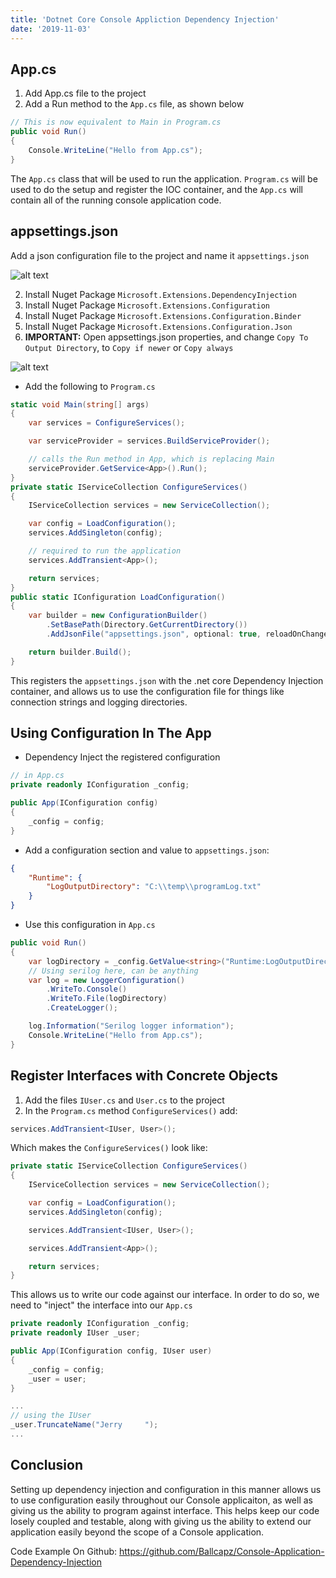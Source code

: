 ```yaml
---
title: 'Dotnet Core Console Appliction Dependency Injection'
date: '2019-11-03'
---
```


## App.cs
1. Add App.cs file to the project
2. Add a Run method to the `App.cs` file, as shown below
```cs
// This is now equivalent to Main in Program.cs
public void Run()
{
    Console.WriteLine("Hello from App.cs");
}
```

The `App.cs` class that will be used to run the application.
`Program.cs` will be used to do the setup and register the IOC container, and the `App.cs` will contain all of the running console application code.


## appsettings.json
Add a json configuration file to the project and name it `appsettings.json`

![alt text](https://i.postimg.cc/1znMBd0H/add-appsettings.png "Add appsettings.json in VS 2019")

2. Install Nuget Package `Microsoft.Extensions.DependencyInjection`
3. Install Nuget Package `Microsoft.Extensions.Configuration`
4. Install Nuget Package `Microsoft.Extensions.Configuration.Binder`
5. Install Nuget Package `Microsoft.Extensions.Configuration.Json`
6. **IMPORTANT:** Open appsettings.json properties, and change `Copy To Output Directory`, to `Copy if newer` or `Copy always`

![alt text](https://i.postimg.cc/MprdywBH/important-appsettings-properties-copy-to-output.png "Change appsettings.json file properties to copy to output directory")

* Add the following to `Program.cs`
```cs
static void Main(string[] args)
{
    var services = ConfigureServices();

    var serviceProvider = services.BuildServiceProvider();

    // calls the Run method in App, which is replacing Main
    serviceProvider.GetService<App>().Run();
}
private static IServiceCollection ConfigureServices()
{
    IServiceCollection services = new ServiceCollection();

    var config = LoadConfiguration();
    services.AddSingleton(config);

    // required to run the application
    services.AddTransient<App>();

    return services;
}
public static IConfiguration LoadConfiguration()
{
    var builder = new ConfigurationBuilder()
        .SetBasePath(Directory.GetCurrentDirectory())
        .AddJsonFile("appsettings.json", optional: true, reloadOnChange: true);

    return builder.Build();
}
```

This registers the `appsettings.json` with the .net core Dependency Injection container, and allows us to use the configuration file for things like connection strings and logging directories.

## Using Configuration In The App
* Dependency Inject the registered configuration
```cs
// in App.cs
private readonly IConfiguration _config;
```
```cs
public App(IConfiguration config)
{
    _config = config;
}
```
* Add a configuration section and value to `appsettings.json`:
```json
{
    "Runtime": {
        "LogOutputDirectory": "C:\\temp\\programLog.txt"
    }
}
```
* Use this configuration in `App.cs`
```cs
public void Run()
{
    var logDirectory = _config.GetValue<string>("Runtime:LogOutputDirectory");
    // Using serilog here, can be anything
    var log = new LoggerConfiguration()
        .WriteTo.Console()
        .WriteTo.File(logDirectory)
        .CreateLogger();

    log.Information("Serilog logger information");
    Console.WriteLine("Hello from App.cs");
}
```

## Register Interfaces with Concrete Objects
1. Add the files `IUser.cs` and `User.cs` to the project
2. In the `Program.cs` method `ConfigureServices()` add:
```cs
services.AddTransient<IUser, User>();
```
Which makes the `ConfigureServices()` look like:
```cs
private static IServiceCollection ConfigureServices()
{
    IServiceCollection services = new ServiceCollection();

    var config = LoadConfiguration();
    services.AddSingleton(config);

    services.AddTransient<IUser, User>();

    services.AddTransient<App>();

    return services;
}
```
This allows us to write our code against our interface. In order to do so, we need to "inject" the interface into our `App.cs`

```cs
private readonly IConfiguration _config;
private readonly IUser _user;

public App(IConfiguration config, IUser user)
{
    _config = config;
    _user = user;
}

...
// using the IUser
_user.TruncateName("Jerry     ");
...
```


## Conclusion
Setting up dependency injection and configuration in this manner allows us to use configuration easily throughout our Console applicaiton, as well as giving us the ability to program against interface. This helps keep our code losely coupled and testable, along with giving us the ability to extend our application easily beyond the scope of a Console application.

Code Example On Github:
https://github.com/Ballcapz/Console-Application-Dependency-Injection
